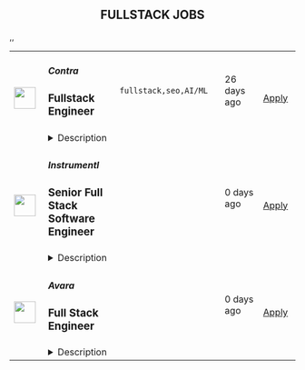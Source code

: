 <div align="center"><h2>FULLSTACK JOBS</h2></div><table><tr>
                <td width="100" height="100" rowspan="2">
                    <img src="https://remotive.com/job/1924708/logo" width="38px" height="auto">
                </td>
                <td width="300">
                    <h5>Contra</h5>
                    <h3>Fullstack Engineer</h3>
                </td>
                <td width="300">
                    <code>fullstack,seo,AI/ML</code>
                </td>
                <td width="200">
                <text>26 days ago</text>
                </td>
                <td width="100" rowspan="2">
                <a href="https://remotive.com/remote-jobs/software-dev/fullstack-engineer-1924708" align="right" target="_blank">Apply</a>
                </td>
            </tr>
            <tr>
                <td colspan="3">
                <details><summary>Description</summary>
                <p>Contra is seeking a Part-Time Full Stack Engineer. This role is perfect if you are excited to contribute to landing pages, SEO, generative AI projects, and product integrations.</p>
<p> </p>
<p><strong>This is a part-time contract position for ~20 hours / week.</strong></p>
<p><strong> </strong></p>
<div class="h4" id="4115b038-9d29-4036-bb06-6bdc43ceba89">Responsibilities:</div>
<ul class="_listContainer_1wyhh_1" style="">
<li style="">Develop and optimize landing pages to enhance user experience and conversion rates.</li>
<li style="">Implement SEO best practices to improve website visibility and traffic.</li>
<li style="">Contribute to the creation and deployment of generative AI features.</li>
<li style="">Manage integrations with other systems and platforms to ensure seamless functionality.</li>
<li style="">Collaborate with the team to identify and solve complex technical issues.</li>
</ul>
<img src="https://remotive.com/job/track/1924708/blank.gif?source=public_api" alt=""/>
                </details>
                </td>
            </tr>,<tr>
                <td width="100" height="100" rowspan="2">
                    <img src="https://pbs.twimg.com/profile_images/1263546899153502209/ObHsQoNr_400x400.jpg" width="38px" height="auto">
                </td>
                <td width="300">
                    <h5>Instrumentl</h5>
                    <h3>Senior Full Stack Software Engineer</h3>
                </td>
                <td width="300">
                    <code></code>
                </td>
                <td width="200">
                <text>0 days ago</text>
                </td>
                <td width="100" rowspan="2">
                <a href="https://jobs.lever.co/Instrumentl/6fa7b6d7-7e64-429a-80ea-4f70469d7584" align="right" target="_blank">Apply</a>
                </td>
            </tr>
            <tr>
                <td colspan="3">
                <details><summary>Description</summary>
                <div class="section page-centered" data-qa="job-description"><div><a href="https://www.instrumentl.com/" class="postings-link">Instrumentl</a>&nbsp;is growing our team! We’re a profitable, YC-backed startup with over 2,700 nonprofit clients, from local homeless shelters to larger organizations like the San Diego Zoo. We are building the future of fundraising automation, helping nonprofits to discover, track and manage grants efficiently through our SaaS platform.</div><div><br></div><div>We are hiring a Senior Full Stack Engineer to help us build the right product for our customers quickly and strategically, while maintaining high code quality and standards. You will work closely with our Head of Engineering and partner with team members across design, product, content, and support functions, providing a best-in-class experience to every user.</div><div><br></div><div>Our small, distributed engineering team builds, scales, and improves our customer experience and in-house tooling from end to end. We’re accountable for the quality and reliability of our product, support, and data stack, and we believe in continuous improvement. As an engineer at Instrumentl, you'll empower your teammates and customers to accelerate social progress and propel innovation.</div><div><br></div><div>The Instrumentl team is fully distributed&nbsp;<b>(read: no office!)</b>. For this position, we are looking for someone who has significant overlap with Pacific Time Zone working hours.</div></div><div class="section page-centered"><div><h3>What You'll Do:</h3><ul class="posting-requirements plain-list"><ul><li>Build, operate, and improve products for all of Instrumentl’s customers, from small, local nonprofits to large organizations.</li><li>Create engaging, responsive interfaces and APIs that make the fundraising process truly enjoyable, driving our customer adoption and retention.</li><li>Contribute high-quality, thoroughly tested code to create trustworthy user interfaces and resilient backend systems.</li><li>Work side-by-side with our product and content teams to improve internal tools and processes, ensuring that our best-in-class product retains its crown.</li><li>Own problems from end to end, managing complexity and engaging directly with stakeholders to develop short-term and long-term solutions.</li><li>Be a strategic partner, thinking through everything from business impact to reliability and operability, to the pixel-perfection of individual customer interactions.</li><li>Uphold Instrumentl’s high standards for product quality and mentor newer team members to do the same.</li></ul></ul></div></div><div class="section page-centered"><div><h3>Who You Are:</h3><ul class="posting-requirements plain-list"><ul><li>Experienced: you’ve been a software engineer for 5+ years - startup experience is a huge plus!</li><li>Generalist: you enjoy working on front end, back end, infrastructure, data pipelines, or billing pipelines as needed.</li><li>Hands-On: you’ve used Ruby on Rails, JavaScript (EmberJS), Heroku, PostgreSQL, Elasticsearch, HTML, and CSS, and you’re open to adopting new tools to get the job done.</li><li>Collaborative: you thrive in an environment involving different functions, stakeholders, and subject matter experts.</li><li>Methodical: you take pride in delivering projects from ideation to completion.</li><li>Hungry: you’re on a mission to make an impact, and motivated by constant learning.</li><li>Results-Driven: you have a history of executing in a fast-paced environment.</li><li>Passionate: You’re excited about Instrumentl’s mission to propel nonprofits into a bigger, brighter future.</li></ul></ul></div></div><div class="section page-centered"><div><h3>Compensation &amp; Benefits:</h3><ul class="posting-requirements plain-list"><ul><li>Competitive salary ($120K-$160K/year) and equity</li><li>Health, dental, and vision insurance</li><li>401k</li><li>Generous PTO policy, including parental leave</li><li>Company laptop + $500 to set up your home workstation</li><li>Work with awesome nonprofits around the US. We partner with incredible organizations doing meaningful work, and you get to help power their success.</li></ul></ul></div></div><div class="section page-centered" data-qa="closing-description"><div><b>Why Join Instrumentl?</b></div><div>At Instrumentl, we are lucky to kick it everyday with some of the nicest people in the world. No joke, our customers are often on the front lines saving endangered species, restoring watersheds, and educating kids. In helping them take advantage of Instrumentl’s technology, you’re helping them move the world forward.</div><div><br></div><div>You’ll be the 20th member of our small but mighty team, playing a huge role in shaping our culture for the years and teammates to come.</div><div><br></div><div>Instrumentl is evolving rapidly. You’ll always have new challenges and opportunities to grow in your role - you won’t be bored!</div><div><br></div><div><i>At Instrumentl, we pride ourselves on building a diverse team from the ground up. Every role is an opportunity to teach, learn, and create some of your best work - if you’re excited to grow along with us, we encourage you to apply!</i></div></div><div class="section page-centered last-section-apply" data-qa="btn-apply-bottom"><a class="postings-btn template-btn-submit hex-color" data-qa="show-page-apply" href="https://jobs.lever.co/Instrumentl/6fa7b6d7-7e64-429a-80ea-4f70469d7584/apply">Apply for this job</a></div>
                </details>
                </td>
            </tr>,<tr>
                <td width="100" height="100" rowspan="2">
                    <img src="https://pbs.twimg.com/profile_images/1725197105923293184/0HcwlDMy_400x400.jpg" width="38px" height="auto">
                </td>
                <td width="300">
                    <h5>Avara</h5>
                    <h3>Full Stack Engineer</h3>
                </td>
                <td width="300">
                    <code></code>
                </td>
                <td width="200">
                <text>0 days ago</text>
                </td>
                <td width="100" rowspan="2">
                <a href="https://jobs.eu.lever.co/avara/18738e2d-e403-4f50-90b1-3b85cea50a26" align="right" target="_blank">Apply</a>
                </td>
            </tr>
            <tr>
                <td colspan="3">
                <details><summary>Description</summary>
                <div><b style="font-size: 18px">About us: </b></div><div><br></div><div><span style="font-size: 16px">Avara builds innovative products leveraging blockchain technologies. Avara's suite includes the Aave Protocol, along with the native stablecoin GHO, Lens, an open social network, and Family, a design-first mobile crypto wallet. Avara's vision is to build a people-powered internet that benefits all.</span></div><div><br></div><div><b style="font-size: 18px">Our culture:</b></div><div><br></div><div><span style="font-size: 16px">Having cultivated a thriving, collaborative culture, our team is kind, welcoming and passionate about what we are building. We celebrate differences and seek to develop and retain the most talented people from a diverse candidate pool from all over the world. No matter where you are based, no ghost will be left behind and we appreciate every moment we get to work and have fun together.&nbsp;</span></div><div><span style="font-size: 10pt">&nbsp;</span></div><div><b style="font-size: 18px">About the role:</b></div><div><br></div><div><span style="font-size: 16px">Avara is looking for a passionate and driven engineer to join us in developing innovative financial products for the future. As a key addition to our DeFi fullstack team, you'll take charge of our current web offerings and have the opportunity to shape the development, design, and launch of new products. Your role will focus on maintaining a seamless and superior user experience across various platforms, including protocol interfaces, governance,&nbsp; documentation portals and more.</span></div><div><b style="font-size: 18px;">About us: </b></div><div><br></div><div><span style="font-size: 16px;">Avara builds innovative products leveraging blockchain technologies. Avara's suite includes the Aave Protocol, along with the native stablecoin GHO, Lens, an open social network, and Family, a design-first mobile crypto wallet. Avara's vision is to build a people-powered internet that benefits all.</span></div><div><br></div><div><b style="font-size: 18px;">Our culture:</b></div><div><br></div><div><span style="font-size: 16px;">Having cultivated a thriving, collaborative culture, our team is kind, welcoming and passionate about what we are building. We celebrate differences and seek to develop and retain the most talented people from a diverse candidate pool from all over the world. No matter where you are based, no ghost will be left behind and we appreciate every moment we get to work and have fun together.&nbsp;</span></div><div><span style="font-size: 10pt;">&nbsp;</span></div><div><b style="font-size: 18px;">About the role:</b></div><div><br></div><div><span style="font-size: 16px;">Avara is looking for a passionate and driven engineer to join us in developing innovative financial products for the future. As a key addition to our DeFi fullstack team, you'll take charge of our current web offerings and have the opportunity to shape the development, design, and launch of new products. Your role will focus on maintaining a seamless and superior user experience across various platforms, including protocol interfaces, governance,&nbsp; documentation portals and more.</span></div><h3>How you can make an impact:</h3><li>Develop comprehensive full-stack services that address essential product and business objectives</li><li>Work closely with engineers, designers, and product managers to transform requirements into web3 products</li><li>Engage in all stages of product development, from the initial concept discussions to the product launch</li><li>Ensure the production of high-quality and thoroughly tested code, while also conducting reviews of team members' code contributions.</li><h3>Let's connect if:</h3><li>3+ years of software engineering experience</li><li>Proficient in Typescript, Node, Golang, Rust, or similar for 3+ years</li><li>Developed and managed a large-scale production system</li><li>Self starter and motivated to stay at the forefront of software development/Web3 best practices and actively contribute to evolving our technology stack as we develop new systems and services</li><div>Haven’t quite met all the criteria? Let’s not miss out on the chance to speak. Whilst you might not meet every single requirement, you might bring other, more exciting skills to the companies!&nbsp;&nbsp;</div><div><br></div><div><br></div><div><b style="font-size: 18px">Equal opportunity statement:</b></div><div><br></div><div>Avara celebrates diversity and view each and every team member as a separate individual with their own unique identity. No matter your race, religion, gender, ethnicity, age, (dis)ability, sexual orientation or even the wallet you use, we welcome you at Avara.&nbsp;</div><div>&nbsp;</div><div>As an equal opportunities employer, we take accountability and believe in everyone's potential to build, create and inspire changes. With a mission to build a diverse workforce, we are proud to foster a working environment in which everyone can feel safe and valued for who they are.&nbsp;</div>
                </details>
                </td>
            </tr></table>